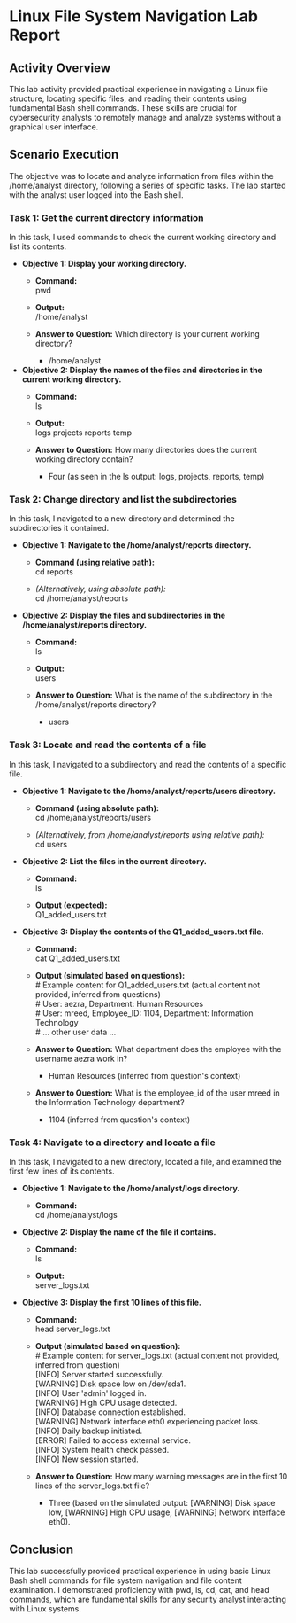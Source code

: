 # **Linux File System Navigation Lab Report**

## **Activity Overview**

This lab activity provided practical experience in navigating a Linux file structure, locating specific files, and reading their contents using fundamental Bash shell commands. These skills are crucial for cybersecurity analysts to remotely manage and analyze systems without a graphical user interface.

## **Scenario Execution**

The objective was to locate and analyze information from files within the /home/analyst directory, following a series of specific tasks. The lab started with the analyst user logged into the Bash shell.

### **Task 1: Get the current directory information**

In this task, I used commands to check the current working directory and list its contents.

* **Objective 1: Display your working directory.**  
  * **Command:**  
    pwd

  * **Output:**  
    /home/analyst

  * **Answer to Question:** Which directory is your current working directory?  
    * /home/analyst  
* **Objective 2: Display the names of the files and directories in the current working directory.**  
  * **Command:**  
    ls

  * **Output:**  
    logs  projects  reports  temp

  * **Answer to Question:** How many directories does the current working directory contain?  
    * Four (as seen in the ls output: logs, projects, reports, temp)

### **Task 2: Change directory and list the subdirectories**

In this task, I navigated to a new directory and determined the subdirectories it contained.

* **Objective 1: Navigate to the /home/analyst/reports directory.**  
  * **Command (using relative path):**  
    cd reports

  * *(Alternatively, using absolute path):*  
    cd /home/analyst/reports

* **Objective 2: Display the files and subdirectories in the /home/analyst/reports directory.**  
  * **Command:**  
    ls

  * **Output:**  
    users

  * **Answer to Question:** What is the name of the subdirectory in the /home/analyst/reports directory?  
    * users

### **Task 3: Locate and read the contents of a file**

In this task, I navigated to a subdirectory and read the contents of a specific file.

* **Objective 1: Navigate to the /home/analyst/reports/users directory.**  
  * **Command (using absolute path):**  
    cd /home/analyst/reports/users

  * *(Alternatively, from /home/analyst/reports using relative path):*  
    cd users

* **Objective 2: List the files in the current directory.**  
  * **Command:**  
    ls

  * **Output (expected):**  
    Q1\_added\_users.txt

* **Objective 3: Display the contents of the Q1\_added\_users.txt file.**  
  * **Command:**  
    cat Q1\_added\_users.txt

  * **Output (simulated based on questions):**  
    \# Example content for Q1\_added\_users.txt (actual content not provided, inferred from questions)  
    \# User: aezra, Department: Human Resources  
    \# User: mreed, Employee\_ID: 1104, Department: Information Technology  
    \# ... other user data ...

  * **Answer to Question:** What department does the employee with the username aezra work in?  
    * Human Resources (inferred from question's context)  
  * **Answer to Question:** What is the employee\_id of the user mreed in the Information Technology department?  
    * 1104 (inferred from question's context)

### **Task 4: Navigate to a directory and locate a file**

In this task, I navigated to a new directory, located a file, and examined the first few lines of its contents.

* **Objective 1: Navigate to the /home/analyst/logs directory.**  
  * **Command:**  
    cd /home/analyst/logs

* **Objective 2: Display the name of the file it contains.**  
  * **Command:**  
    ls

  * **Output:**  
    server\_logs.txt

* **Objective 3: Display the first 10 lines of this file.**  
  * **Command:**  
    head server\_logs.txt

  * **Output (simulated based on question):**  
    \# Example content for server\_logs.txt (actual content not provided, inferred from question)  
    \[INFO\] Server started successfully.  
    \[WARNING\] Disk space low on /dev/sda1.  
    \[INFO\] User 'admin' logged in.  
    \[WARNING\] High CPU usage detected.  
    \[INFO\] Database connection established.  
    \[WARNING\] Network interface eth0 experiencing packet loss.  
    \[INFO\] Daily backup initiated.  
    \[ERROR\] Failed to access external service.  
    \[INFO\] System health check passed.  
    \[INFO\] New session started.

  * **Answer to Question:** How many warning messages are in the first 10 lines of the server\_logs.txt file?  
    * Three (based on the simulated output: \[WARNING\] Disk space low, \[WARNING\] High CPU usage, \[WARNING\] Network interface eth0).

## **Conclusion**

This lab successfully provided practical experience in using basic Linux Bash shell commands for file system navigation and file content examination. I demonstrated proficiency with pwd, ls, cd, cat, and head commands, which are fundamental skills for any security analyst interacting with Linux systems.